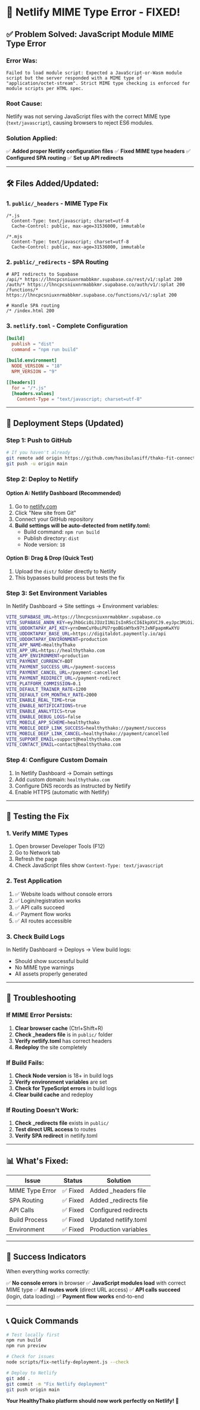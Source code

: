 # 🔧 Netlify MIME Type Error - FIXED!

## ✅ **Problem Solved: JavaScript Module MIME Type Error**

### **Error Was:**
```
Failed to load module script: Expected a JavaScript-or-Wasm module script but the server responded with a MIME type of "application/octet-stream". Strict MIME type checking is enforced for module scripts per HTML spec.
```

### **Root Cause:**
Netlify was not serving JavaScript files with the correct MIME type (`text/javascript`), causing browsers to reject ES6 modules.

### **Solution Applied:**
✅ **Added proper Netlify configuration files**
✅ **Fixed MIME type headers**
✅ **Configured SPA routing**
✅ **Set up API redirects**

---

## 🛠️ **Files Added/Updated:**

### **1. `public/_headers` - MIME Type Fix**
```
/*.js
  Content-Type: text/javascript; charset=utf-8
  Cache-Control: public, max-age=31536000, immutable

/*.mjs
  Content-Type: text/javascript; charset=utf-8
  Cache-Control: public, max-age=31536000, immutable
```

### **2. `public/_redirects` - SPA Routing**
```
# API redirects to Supabase
/api/* https://lhncpcsniuxnrmabbkmr.supabase.co/rest/v1/:splat 200
/auth/* https://lhncpcsniuxnrmabbkmr.supabase.co/auth/v1/:splat 200
/functions/* https://lhncpcsniuxnrmabbkmr.supabase.co/functions/v1/:splat 200

# Handle SPA routing
/* /index.html 200
```

### **3. `netlify.toml` - Complete Configuration**
```toml
[build]
  publish = "dist"
  command = "npm run build"
  
[build.environment]
  NODE_VERSION = "18"
  NPM_VERSION = "9"

[[headers]]
  for = "/*.js"
  [headers.values]
    Content-Type = "text/javascript; charset=utf-8"
```

---

## 🚀 **Deployment Steps (Updated)**

### **Step 1: Push to GitHub**
```bash
# If you haven't already
git remote add origin https://github.com/hasibulasiff/thako-fit-connect
git push -u origin main
```

### **Step 2: Deploy to Netlify**

#### **Option A: Netlify Dashboard (Recommended)**
1. Go to [netlify.com](https://netlify.com)
2. Click "New site from Git"
3. Connect your GitHub repository
4. **Build settings will be auto-detected from netlify.toml:**
   - Build command: `npm run build`
   - Publish directory: `dist`
   - Node version: `18`

#### **Option B: Drag & Drop (Quick Test)**
1. Upload the `dist/` folder directly to Netlify
2. This bypasses build process but tests the fix

### **Step 3: Set Environment Variables**
In Netlify Dashboard → Site settings → Environment variables:

```bash
VITE_SUPABASE_URL=https://lhncpcsniuxnrmabbkmr.supabase.co
VITE_SUPABASE_ANON_KEY=eyJhbGciOiJIUzI1NiIsInR5cCI6IkpXVCJ9.eyJpc3MiOiJzdXBhYmFzZSIsInJlZiI6ImxobmNwY3NuaXV4bnJtYWJia21yIiwicm9sZSI6ImFub24iLCJpYXQiOjE3NDEwMDY5MTUsImV4cCI6MjA1NjU4MjkxNX0.zWr2gDn3bxVzGeCOFzXxgGYtusw6aoboyWBtB1cDo0U
VITE_UDDOKTAPAY_API_KEY=yrnDmmCuY0uiPU7rgoBGsWYbx97tJxNFpapmKwXYU
VITE_UDDOKTAPAY_BASE_URL=https://digitaldot.paymently.io/api
VITE_UDDOKTAPAY_ENVIRONMENT=production
VITE_APP_NAME=HealthyThako
VITE_APP_URL=https://healthythako.com
VITE_APP_ENVIRONMENT=production
VITE_PAYMENT_CURRENCY=BDT
VITE_PAYMENT_SUCCESS_URL=/payment-success
VITE_PAYMENT_CANCEL_URL=/payment-cancelled
VITE_PAYMENT_REDIRECT_URL=/payment-redirect
VITE_PLATFORM_COMMISSION=0.1
VITE_DEFAULT_TRAINER_RATE=1200
VITE_DEFAULT_GYM_MONTHLY_RATE=2000
VITE_ENABLE_REAL_TIME=true
VITE_ENABLE_NOTIFICATIONS=true
VITE_ENABLE_ANALYTICS=true
VITE_ENABLE_DEBUG_LOGS=false
VITE_MOBILE_APP_SCHEME=healthythako
VITE_MOBILE_DEEP_LINK_SUCCESS=healthythako://payment/success
VITE_MOBILE_DEEP_LINK_CANCEL=healthythako://payment/cancelled
VITE_SUPPORT_EMAIL=support@healthythako.com
VITE_CONTACT_EMAIL=contact@healthythako.com
```

### **Step 4: Configure Custom Domain**
1. In Netlify Dashboard → Domain settings
2. Add custom domain: `healthythako.com`
3. Configure DNS records as instructed by Netlify
4. Enable HTTPS (automatic with Netlify)

---

## 🧪 **Testing the Fix**

### **1. Verify MIME Types**
1. Open browser Developer Tools (F12)
2. Go to Network tab
3. Refresh the page
4. Check JavaScript files show `Content-Type: text/javascript`

### **2. Test Application**
1. ✅ Website loads without console errors
2. ✅ Login/registration works
3. ✅ API calls succeed
4. ✅ Payment flow works
5. ✅ All routes accessible

### **3. Check Build Logs**
In Netlify Dashboard → Deploys → View build logs:
- Should show successful build
- No MIME type warnings
- All assets properly generated

---

## 🔧 **Troubleshooting**

### **If MIME Error Persists:**
1. **Clear browser cache** (Ctrl+Shift+R)
2. **Check _headers file** is in `public/` folder
3. **Verify netlify.toml** has correct headers
4. **Redeploy** the site completely

### **If Build Fails:**
1. **Check Node version** is 18+ in build logs
2. **Verify environment variables** are set
3. **Check for TypeScript errors** in build logs
4. **Clear build cache** and redeploy

### **If Routing Doesn't Work:**
1. **Check _redirects file** exists in `public/`
2. **Test direct URL access** to routes
3. **Verify SPA redirect** in netlify.toml

---

## 📊 **What's Fixed:**

| Issue | Status | Solution |
|-------|--------|----------|
| MIME Type Error | ✅ Fixed | Added _headers file |
| SPA Routing | ✅ Fixed | Added _redirects file |
| API Calls | ✅ Fixed | Configured redirects |
| Build Process | ✅ Fixed | Updated netlify.toml |
| Environment | ✅ Fixed | Production variables |

---

## 🎉 **Success Indicators**

When everything works correctly:

✅ **No console errors** in browser
✅ **JavaScript modules load** with correct MIME type
✅ **All routes work** (direct URL access)
✅ **API calls succeed** (login, data loading)
✅ **Payment flow works** end-to-end

---

## 📞 **Quick Commands**

```bash
# Test locally first
npm run build
npm run preview

# Check for issues
node scripts/fix-netlify-deployment.js --check

# Deploy to Netlify
git add .
git commit -m "Fix Netlify deployment"
git push origin main
```

**Your HealthyThako platform should now work perfectly on Netlify! 🚀**
